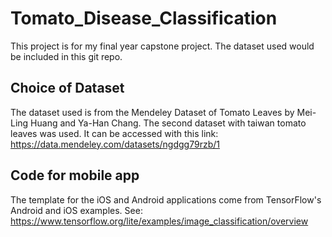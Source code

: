 # Tomato_Disease_Classification
This project is for my final year capstone project. The dataset used would be included in this git repo.

## Choice of Dataset
The dataset used is from the Mendeley Dataset of Tomato Leaves by Mei-Ling Huang and Ya-Han Chang. The second dataset with taiwan tomato leaves was used.
It can be accessed with this link: https://data.mendeley.com/datasets/ngdgg79rzb/1

## Code for mobile app
The template for the iOS and Android applications come from TensorFlow's Android and iOS examples.
See: https://www.tensorflow.org/lite/examples/image_classification/overview
